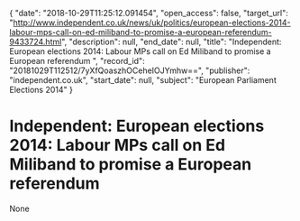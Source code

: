 {
  "date": "2018-10-29T11:25:12.091454", 
  "open_access": false, 
  "target_url": "http://www.independent.co.uk/news/uk/politics/european-elections-2014-labour-mps-call-on-ed-miliband-to-promise-a-european-referendum-9433724.html", 
  "description": null, 
  "end_date": null, 
  "title": "Independent:  European elections 2014: Labour MPs call on Ed Miliband to promise a European referendum ", 
  "record_id": "20181029T112512/7yXfQoaszhOCeheIOJYmhw==", 
  "publisher": "independent.co.uk", 
  "start_date": null, 
  "subject": "European Parliament Elections 2014"
}

# Independent:  European elections 2014: Labour MPs call on Ed Miliband to promise a European referendum 

None